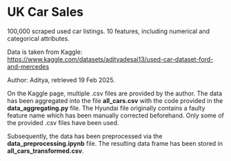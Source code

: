 # UK Car Sales
100,000 scraped used car listings. 10 features, including numerical and categorical attributes.


Data is taken from Kaggle: https://www.kaggle.com/datasets/adityadesai13/used-car-dataset-ford-and-mercedes

Author: Aditya, retrieved 19 Feb 2025.

On the Kaggle page, multiple .csv files are provided by the author. The data has been aggregated into the file **all_cars.csv** with the code provided in the **data_aggregating.py** file. The Hyundai file originally contains a faulty feature name which has been manually corrected beforehand. Only some of the provided .csv files have been used.

Subsequently, the data has been preprocessed via the **data_preprocessing.ipynb** file. The resulting data frame has been stored in **all_cars_transformed.csv**.

